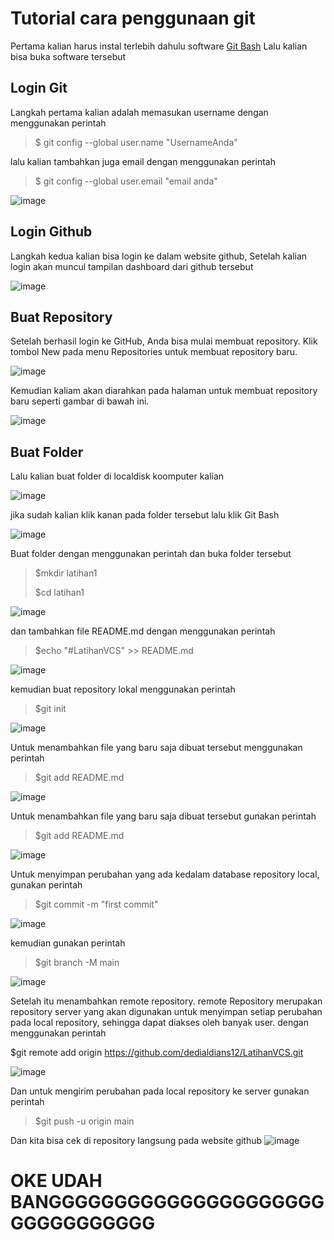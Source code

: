 # Tutorial cara penggunaan git

Pertama kalian harus instal terlebih dahulu software [Git Bash](https://git-scm.com/downloads)
Lalu kalian bisa buka software tersebut

## Login Git
Langkah pertama kalian adalah memasukan username dengan menggunakan perintah 

> $ git config --global user.name "UsernameAnda"

lalu kalian tambahkan juga email dengan menggunakan perintah 

> $ git config --global user.email "email anda"

![image](https://user-images.githubusercontent.com/48305171/195885286-2548f545-1616-4d80-9494-aee6bfa22e72.png)

## Login Github

Langkah kedua kalian bisa login ke dalam website github, Setelah kalian login akan muncul tampilan dashboard dari github tersebut

![image](https://user-images.githubusercontent.com/48305171/195887444-b88aa516-4432-43a5-983d-264dc9916b2f.png)

## Buat Repository

Setelah berhasil login ke GitHub, Anda bisa mulai membuat repository. Klik tombol New pada menu Repositories untuk membuat repository baru.

![image](https://user-images.githubusercontent.com/48305171/195888036-db38d3f8-9a88-468d-95a3-a5a8de9a7faf.png)

Kemudian kaliam akan diarahkan pada halaman untuk membuat repository baru seperti gambar di bawah ini.

![image](https://user-images.githubusercontent.com/48305171/195888551-40316f34-ed37-4e1d-94eb-052ed774a7f7.png)

## Buat Folder 

Lalu kalian buat folder di localdisk koomputer kalian 

![image](https://user-images.githubusercontent.com/48305171/195889040-41cb25e2-7829-414c-b966-71777b300128.png)

jika sudah kalian klik kanan pada folder tersebut lalu klik Git Bash

![image](https://user-images.githubusercontent.com/48305171/195889426-8c0f4ae8-972c-4f31-84b0-5483ab38c9b4.png)

Buat folder dengan menggunakan perintah dan buka folder tersebut

> $mkdir latihan1
>
> $cd latihan1

![image](https://user-images.githubusercontent.com/48305171/195969412-4673d1fe-3b8a-4734-a465-f81cabc63bf6.png)

dan tambahkan file README.md dengan menggunakan perintah 

> $echo "#LatihanVCS" >> README.md

![image](https://user-images.githubusercontent.com/48305171/195970348-dadffc9f-f112-4af3-afb5-0eb9972d7ad6.png)

kemudian buat repository lokal menggunakan perintah

> $git init

![image](https://user-images.githubusercontent.com/48305171/195981148-99b3ed48-2540-4b03-a58c-7dd455343bcc.png)

Untuk menambahkan file yang baru saja dibuat tersebut menggunakan perintah

> $git add README.md

![image](https://user-images.githubusercontent.com/48305171/195981284-5e583447-5439-468d-973b-b68eb53af57b.png)

Untuk menambahkan file yang baru saja dibuat tersebut gunakan perintah

> $git add README.md

![image](https://user-images.githubusercontent.com/48305171/195981348-019acff4-afec-4c7c-835a-88b62322d2e4.png)

Untuk menyimpan perubahan yang ada kedalam database repository local, gunakan perintah

> $git commit -m "first commit"

![image](https://user-images.githubusercontent.com/48305171/195981416-70e001c2-5c59-4110-8560-4bb069b188d7.png)

kemudian gunakan perintah 

> $git branch -M main

![image](https://user-images.githubusercontent.com/48305171/195981938-a5ef769c-1158-4380-8fa9-c8aca58f8c2b.png)


Setelah itu menambahkan remote repository. remote Repository merupakan repository server yang akan digunakan untuk menyimpan setiap perubahan pada local repository,
sehingga dapat diakses oleh banyak user. dengan menggunakan perintah

$git remote add origin https://github.com/dedialdians12/LatihanVCS.git

![image](https://user-images.githubusercontent.com/48305171/195981659-9941682e-63f5-4164-8bc7-7e9234fdf998.png)

Dan untuk mengirim perubahan pada local repository ke server gunakan perintah

> $git push -u origin main

Dan kita bisa cek di repository langsung pada website github
![image](https://user-images.githubusercontent.com/48305171/195981879-d65092b8-c323-41f5-bf6b-9d4f6c1da659.png)

# OKE UDAH BANGGGGGGGGGGGGGGGGGGGGGGGGGGGGGGGG
